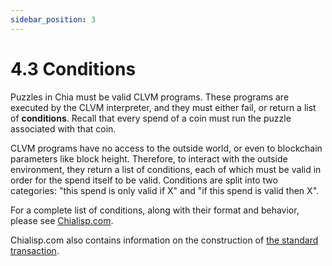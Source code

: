 ```yaml
---
sidebar_position: 3
---
```


# 4.3 Conditions

Puzzles in Chia must be valid CLVM programs. These programs are executed by the CLVM interpreter, and they must either fail, or return a list of **conditions**. Recall that every spend of a coin must run the puzzle associated with that coin.

CLVM programs have no access to the outside world, or even to blockchain parameters like block height. Therefore, to interact with the outside environment, they return a list of conditions, each of which must be valid in order for the spend itself to be valid. Conditions are split into two categories: "this spend is only valid if X" and "if this spend is valid then X".

For a complete list of conditions, along with their format and behavior, please see [Chialisp.com](https://chialisp.com/docs/coins_spends_and_wallets#conditions 'Conditions in Chialisp').

Chialisp.com also contains information on the construction of [the standard transaction](https://chialisp.com/docs/standard_transaction).
